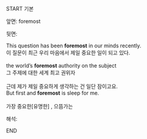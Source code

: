 START
기본

앞면:
foremost


뒷면:
<div>This question has been <strong>foremost</strong> in our minds recently. </div><div><div>이 질문이 최근 우리 마음에서 제일 중요한 일이 되고 있다.</div></div><div><br></div><div><div>the world’s <strong>foremost</strong> authority on the subject </div><div><div>그 주제에 대한 세계 최고 권위자</div></div></div><div><br></div><div><div><div>근데 제가 제일 중요하게 생각하는 건 일단 잠이고요.</div></div><div><div>But first and <strong>foremost</strong> is sleep for me.</div></div></div><div><br></div><div>가장 중요한[유명한] , 으뜸가는</div>


해석:

END